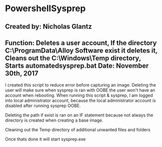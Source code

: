 # PowershellSysprep

## Created by: Nicholas Glantz
Function: Deletes a user account, If the directory C:\ProgramData\Alloy Software exist it deletes it, Cleans out the C:\Windows\Temp directory, Starts automatedsysprep.bat
Date: November 30th, 2017
--------------------------------------------

I created this script to reduce error before capturing an image. Deleting the user will make sure when sysprep is ran with OOBE the user won't have an account when rebooting. When running this script & sysprep, I am logged into local administrator account, because the local administrator account is disabled after running sysprep OOBE. 

Deleting the path if exist is ran on an IF statement because not always the directory is created when creating a base image.

Cleaning out the Temp directory of additional unwanted files and folders

Once thats done it will start sysprep.exe
